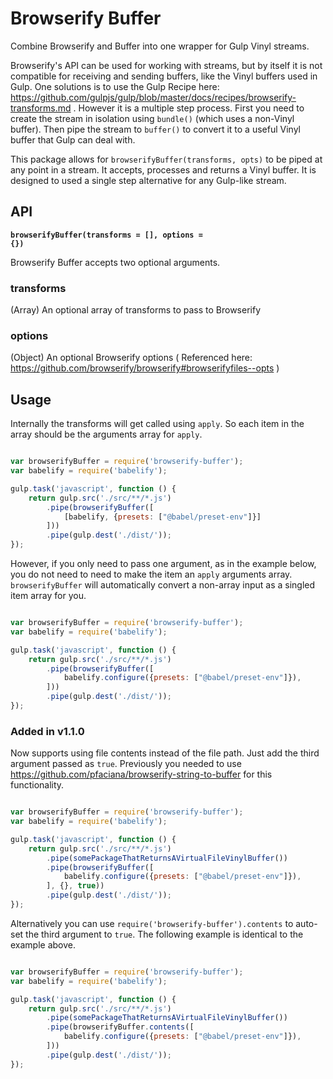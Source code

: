 # Browserify Buffer
Combine Browserify and Buffer into one wrapper for Gulp Vinyl streams.

Browserify's API can be used for working with streams, but by itself it is not compatible for receiving and sending buffers, like the Vinyl buffers used in Gulp. One solutions is to use the Gulp Recipe here: https://github.com/gulpjs/gulp/blob/master/docs/recipes/browserify-transforms.md . However it is a multiple step process. First you need to create the stream in isolation using `bundle()` (which uses a non-Vinyl buffer). Then pipe the stream to `buffer()` to convert it to a useful Vinyl buffer that Gulp can deal with.

This package allows for `browserifyBuffer(transforms, opts)` to be piped at any point in a stream. It accepts, processes and returns a Vinyl buffer. It is designed to used a single step alternative for any Gulp-like stream.

## API

<b><code>browserifyBuffer(transforms = [], options = {})</code></b>

Browserify Buffer accepts two optional arguments.

### transforms

(Array) An optional array of transforms to pass to Browserify

### options

(Object) An optional Browserify options ( Referenced here: https://github.com/browserify/browserify#browserifyfiles--opts )



## Usage

Internally the transforms will get called using `apply`. So each item in the array should be the arguments array for `apply`.

``` js

var browserifyBuffer = require('browserify-buffer');
var babelify = require('babelify');

gulp.task('javascript', function () {
	return gulp.src('./src/**/*.js')
		.pipe(browserifyBuffer([
			[babelify, {presets: ["@babel/preset-env"]}]
		]))
		.pipe(gulp.dest('./dist/'));
});


```

However, if you only need to pass one argument, as in the example below, you do not need to need to make the item an `apply` arguments array. `browserifyBuffer` will automatically convert a non-array input as a singled item array for you.

``` js

var browserifyBuffer = require('browserify-buffer');
var babelify = require('babelify');

gulp.task('javascript', function () {
	return gulp.src('./src/**/*.js')
		.pipe(browserifyBuffer([
			babelify.configure({presets: ["@babel/preset-env"]}),
		]))
		.pipe(gulp.dest('./dist/'));
});


```

### Added in v1.1.0

Now supports using file contents instead of the file path. Just add the third argument passed as `true`. Previously you needed to use https://github.com/pfaciana/browserify-string-to-buffer for this functionality.

``` js

var browserifyBuffer = require('browserify-buffer');
var babelify = require('babelify');

gulp.task('javascript', function () {
	return gulp.src('./src/**/*.js')
		.pipe(somePackageThatReturnsAVirtualFileVinylBuffer())
		.pipe(browserifyBuffer([
			babelify.configure({presets: ["@babel/preset-env"]}),
		], {}, true))
		.pipe(gulp.dest('./dist/'));
});


```

Alternatively you can use `require('browserify-buffer').contents` to auto-set the third argument to `true`. The following example is identical to the example above.

``` js

var browserifyBuffer = require('browserify-buffer');
var babelify = require('babelify');

gulp.task('javascript', function () {
	return gulp.src('./src/**/*.js')
		.pipe(somePackageThatReturnsAVirtualFileVinylBuffer())
		.pipe(browserifyBuffer.contents([
			babelify.configure({presets: ["@babel/preset-env"]}),
		]))
		.pipe(gulp.dest('./dist/'));
});


```
